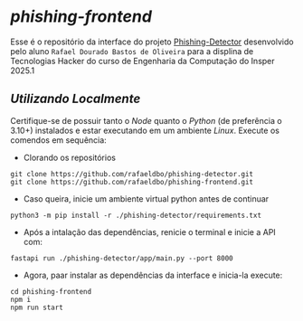# *phishing-frontend*
Esse é o repositório da interface do projeto [Phishing-Detector](https://github.com/rafaeldbo/phishing-detector) desenvolvido pelo aluno `Rafael Dourado Bastos de Oliveira` para a displina de Tecnologias Hacker do curso de Engenharia da Computação do Insper 2025.1

## *Utilizando Localmente*
Certifique-se de possuir tanto o *Node* quanto o *Python* (de preferência o 3.10+) instalados e estar executando em um ambiente *Linux*. Execute os comendos em sequência:

- Clorando os repositórios
```
git clone https://github.com/rafaeldbo/phishing-detector.git
git clone https://github.com/rafaeldbo/phishing-frontend.git
```
- Caso queira, inicie um ambiente virtual python antes de continuar
```
python3 -m pip install -r ./phishing-detector/requirements.txt
```
- Após a intalação das dependências, renicie o terminal e inicie a API com:
```
fastapi run ./phishing-detector/app/main.py --port 8000
```
- Agora, paar instalar as dependências da interface e inicia-la execute:
```
cd phishing-frontend
npm i
npm run start
```